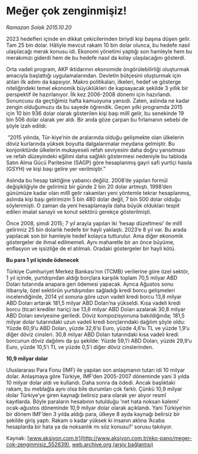 # Meğer çok zenginmişiz!

*Ramazan Solak 2015.10.20*

<div class="pNewsDetailMainContent ctx_content" itemprop="articleBody">
 <p>
  2023 hedefleri içinde en dikkat çekicilerinden biriydi kişi başına düşen gelir. Tam 25 bin dolar. Hâliyle mevcut rakam 10 bin dolar olunca, bu hedefe nasıl ulaşılacağı merak konusu idi. Ekonomi yönetimi yaptığı son hamleyle hem bu merakımızı giderdi hem de bu hedefe nasıl da kolay ulaşılacağını gösterdi.
 </p>
 <p>
  Orta vadeli program, AKP iktidarının ekonomide öngörülebilirliği oluşturmak amacıyla başlattığı uygulamalarından. Devletin bütçesini oluşturmak için atılan ilk adımı da kapsıyor. Makro politikaları, ilkeleri, hedef ve gösterge niteliğindeki temel ekonomik büyüklükleri de kapsayacak şekilde 3 yıllık bir perspektif ile hazırlanıyor. İlk kez 2006-2008 dönemi için hazırlandı. Sonuncusu da geçtiğimiz hafta kamuoyuna yansıdı. Zaten, aslında ne kadar zengin olduğumuzu da bu sayede öğrendik. Geçen yılki programda 2015 için 10 bin 936 dolar olarak gösterilen kişi başı millî gelir, bu senekinde 19 bin 506 dolar olarak yer aldı. Bir anda göze çarpan bu fırlamanın sebebi de şöyle izah edildi:
 </p>
 <p>
  <img alt="" src="http://web.archive.org/web/20151021125455im_/http://medya.aksiyon.com.tr//aksiyon/2015/10/19/572288.jpg"/>
  “2015 yılında, Tür-kiye’nin de aralarında olduğu gelişmekte olan ülkelerin döviz kurlarında yüksek boyutta dalgalanmalar meydana gelmiştir. Bu konjonktürde ülkelerin mukayeseli refah seviyesini daha doğru yansıtması ve refah düzeyindeki eğilimi daha sağlıklı göstermesi nedeniyle bu tabloda Satın Alma Gücü Paritesine (SAGP) göre hesaplanmış gayri safi yurtiçi hasıla (GSYH) ve kişi başı gelire yer verilmiştir.”
 </p>
 <p>
  Aslında bu hesap taktiğine yabancı değiliz. 2008’de yapılan formül değişikliğiyle de gelirimiz bir günde 2 bin 20 dolar artmıştı. 1998’den günümüze kadar olan millî gelir rakamları yeni yöntemle tekrar hesaplanmış, aslında kişi başı gelirimizin 5 bin 480 dolar değil, 7 bin 500 dolar olduğu söylenmişti. O zaman da yeni hesaplamayla daha büyük oldukları tespit edilen imalat sanayii ve konut sektörü gerekçe gösterilmişti.
 </p>
 <p>
  Önce 2008, şimdi 2015; 7 yıl arayla yapılan iki ‘hesap düzeltmesi’ ile millî gelirimiz 25 bin dolarlık hedefe bir hayli yaklaştı. 2023’e 8 yıl var. Bu arada yapılacak son bir hamleyle hedef kolayca tutturulur. Ama diğer ekonomik göstergeler de ihmal edilmemeli. Aynı maharetle bir an önce büyüme, enflasyon ve işsizliğe de el atılmalı. Oradaki göstergeler bir hayli kötü.
 </p>
 <p>
  <strong>
   Bu para 1 yıl içinde ödenecek
  </strong>
 </p>
 <p>
  Türkiye Cumhuriyet Merkez Bankası’nın (TCMB) verilerine göre özel sektör, 1 yıl içinde, yurtdışından aldığı borçlara karşılık toplam 70,5 milyar ABD Doları tutarında anapara geri ödemesi yapacak. Ayrıca Ağustos sonu itibarıyla, özel sektörün yurtdışından sağladığı kredi borcu gelişmeleri incelendiğinde, 2014 yıl sonuna göre uzun vadeli kredi borcu 13,8 milyar ABD Doları artarak 181,5 milyar ABD Doları’na yükseldi. Kısa vadeli kredi borcu (ticari krediler hariç) ise 13,6 milyar ABD Doları azalarak 30,8 milyar ABD Doları seviyesine geriledi. Döviz kompozisyonuna bakıldığında; 181,5 milyar dolar tutarındaki uzun vadeli kredi borçlarındaki dağılım şöyle oldu: Yüzde 60,9’u ABD Doları, yüzde 32,6’si Euro, yüzde 4,6’sı TL ve yüzde 1,9’u diğer döviz cinsleri. 30,8 milyar ABD Doları tutarındaki kısa vadeli kredi borcunun döviz dağılımı da şu şekilde: Yüzde 59,1’i ABD Doları, yüzde 29,9’u Euro, yüzde 10,5’i TL ve yüzde 0,5’i diğer döviz cinslerinden.
 </p>
 <p>
  <strong>
   10,9 milyar dolar
  </strong>
 </p>
 <p>
  Uluslararası Para Fonu (IMF) ile yapılan son anlaşmanın tutarı idi 10 milyar dolar. Anlaşmaya göre Türkiye, IMF’den 2005-2007 döneminde yani 3 yılda 10 milyar dolar aldı ve kullandı. Daha sonra da ödedi. Ancak başlıktaki rakam, bu meblağla aynı olsa bile durumları çok farklı. Çünkü 10,9 milyar dolar Türkiye’ye giren kaynağı belirsiz para olarak yer alıyor resmî kayıtlarda. Böyle paraların hesabının tutulduğu ‘net hata noksan kalemi’ ocak-ağustos döneminde 10,9 milyar dolar olarak açıklandı. Yani Türkiye’nin bir dönem IMF’den 3 yılda aldığı para, ülkeye 8 ayda kaynağı belirsiz bir şekilde giriş yaptı. Rakam o kadar yüksek ki insanın aklına ‘Acaba hesaplarda bir hata ya da noksanlık mı söz konusu?’ sorusu takılıyor.
 </p>
</div>


Kaynak: [www.aksiyon.com.tr](http://www.aksiyon.com.tr/eko-pano/meger-cok-zenginmisiz_552639), [web.archive.org (arşiv bağlantısı)](http://web.archive.org/web/20151021125455/http://www.aksiyon.com.tr/eko-pano/meger-cok-zenginmisiz_552639)

